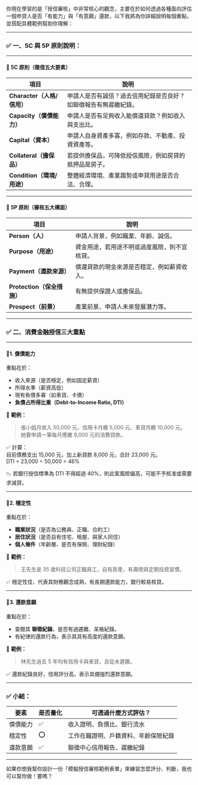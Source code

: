 你現在學習的是「授信審核」中非常核心的觀念，主要在於如何透過各種面向評估一個申貸人是否「有能力」與「有意願」還款，以下我將為你詳細說明每個重點，並搭配具體範例幫助你理解：

---

### ✅ 一、5C 與 5P 原則說明：

---

#### 🔹 **5C 原則（徵信五大要素）**
| 項目 | 說明 |
|------|------|
| **Character（人格/信用）** | 申請人是否有誠信？過去信用紀錄是否良好？如聯徵報告有無遲繳紀錄。 |
| **Capacity（償債能力）** | 申請人是否有足夠收入能償還貸款？例如收入與支出比。 |
| **Capital（資本）** | 申請人自身資產多寡，例如存款、不動產、投資資產等。 |
| **Collateral（擔保品）** | 若提供擔保品，可降低授信風險，例如房貸的抵押品是房子。 |
| **Condition（環境/用途）** | 整體經濟環境、產業趨勢或申貸用途是否合法、合理。 |

---

#### 🔹 **5P 原則（審核五大構面）**
| 項目 | 說明 |
|------|------|
| **Person（人）** | 申請人背景，例如職業、年齡、誠信。 |
| **Purpose（用途）** | 資金用途，若用途不明或過度風險，則不宜核貸。 |
| **Payment（還款來源）** | 償還貸款的現金來源是否穩定，例如薪資收入。 |
| **Protection（保全措施）** | 有無提供保證人或擔保品。 |
| **Prospect（前景）** | 產業前景、申請人未來發展潛力等。 |

---

### ✅ 二、消費金融授信三大重點

---

#### 🔸1. **償債能力**
重點在於：
- 收入來源（是否穩定，例如固定薪資）
- 所得水準（薪資高低）
- 現有負債多寡（如車貸、卡債）
- **負債占所得比重（Debt-to-Income Ratio, DTI）**

📌 **範例：**
> 張小姐月收入 50,000 元，信用卡月繳 5,000 元、車貸月繳 10,000 元。  
> 她要申請一筆每月應繳 8,000 元的消費貸款。

✅ 計算：  
目前債務支出 15,000 元，加上新貸款 8,000 元，合計 23,000 元。  
DTI = 23,000 ÷ 50,000 = 46%

📉 若銀行授信標準為 DTI 不得超過 40%，則此案風險偏高，可能不予核准或需要求減貸。

---

#### 🔸2. **穩定性**
重點在於：
- **職業狀況**（是否為公務員、正職、合約工）
- **居住狀況**（是否自有住宅、租屋、與家人同住）
- **個人條件**（年齡層、是否有保險、理財紀錄）

📌 **範例：**
> 王先生是 35 歲科技公司正職員工，自有房產，有壽險與定期投資習慣。

✅ 穩定性佳，代表其財務觀念成熟，有長期還款能力，銀行較易核貸。

---

#### 🔸3. **還款意願**
重點在於：
- 查閱其 **聯徵紀錄**，是否有過遲繳、呆帳紀錄。
- 有紀律的還款行為，表示其具有高度的還款意願。

📌 **範例：**
> 林先生過去 5 年均有信用卡與車貸，且從未遲繳。

✅ 還款紀錄良好，信用評分高，表示具備強烈還款意願。

---

### ✅ 小結：

| 要素 | 是否量化 | 可透過什麼方式評估？ |
|------|----------|------------------------|
| 償債能力 | ✅ | 收入證明、負債比、銀行流水 |
| 穩定性 | ⭕️ | 工作在職證明、戶籍資料、年齡保險紀錄 |
| 還款意願 | ✅ | 聯徵中心信用報告、遲繳紀錄 |

---

如果你想我幫你設計一份「模擬授信審核範例表單」來練習怎麼評分、判斷，我也可以幫你做！要嗎？
